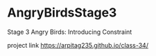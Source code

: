 # AngryBirdsStage3
Stage 3 Angry Birds: Introducing Constraint

project link 
https://arpitag235.github.io/class-34/
